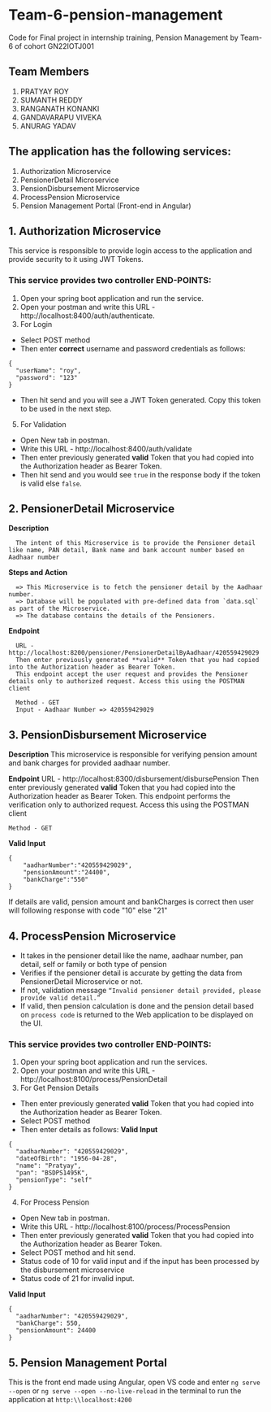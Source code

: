# Team-6-pension-management
Code for Final project in internship training, Pension Management by Team-6 of cohort GN22IOTJ001

## Team Members
1. PRATYAY ROY
2. SUMANTH REDDY
3. RANGANATH KONANKI
4. GANDAVARAPU VIVEKA
5. ANURAG YADAV

## The application has the following services:

1. Authorization Microservice
2. PensionerDetail Microservice
3. PensionDisbursement Microservice
4. ProcessPension  Microservice
6. Pension Management Portal (Front-end in Angular)

## 1. Authorization Microservice
This service is responsible to provide login access to the application and provide security to it using JWT Tokens.

### This service provides two controller END-POINTS:

1. Open your spring boot application and run the service.
2. Open your postman and write this URL - http://localhost:8400/auth/authenticate.
3. For Login
* Select POST method
* Then enter **correct** username and password credentials as follows:

```
{
  "userName": "roy",
  "password": "123"
}
```

* Then hit send and you will see a JWT Token generated. Copy this token to be used in the next step.

5. For Validation
* Open New tab in postman.
* Write this URL - http://localhost:8400/auth/validate
* Then enter previously generated **valid** Token that you had copied into the Authorization header as Bearer Token.
* Then hit send and you would see `true` in the response body if the token is valid else `false`.

## 2. PensionerDetail Microservice
  
  **Description**
      
      The intent of this Microservice is to provide the Pensioner detail like name, PAN detail, Bank name and bank account number based on Aadhaar number
    
   **Steps and Action**
   
      => This Microservice is to fetch the pensioner detail by the Aadhaar number.
      => Database will be populated with pre-defined data from `data.sql` as part of the Microservice. 
      => The database contains the details of the Pensioners. 
      
   **Endpoint**
   
      URL - http://localhost:8200/pensioner/PensionerDetailByAadhaar/420559429029
      Then enter previously generated **valid** Token that you had copied into the Authorization header as Bearer Token.
      This endpoint accept the user request and provides the Pensioner details only to authorized request. Access this using the POSTMAN client
      
      Method - GET
      Input - Aadhaar Number => 420559429029
      
## 3. PensionDisbursement Microservice
  
  **Description** 
  This microservice is responsible for verifying pension amount and bank charges for provided aadhaar number.

  **Endpoint**
    URL - http://localhost:8300/disbursement/disbursePension
    Then enter previously generated **valid** Token that you had copied into the Authorization header as Bearer Token.
    This endpoint performs the verification only to authorized request. Access this using the POSTMAN client
    
    Method - GET

  **Valid Input**
```
{
    "aadharNumber":"420559429029",
    "pensionAmount":"24400",
    "bankCharge":"550"
}
```
If details are valid, pension amount and bankCharges is correct then user will following response with code "10" else "21"
     
## 4. ProcessPension  Microservice
* It takes in the pensioner detail like the name, aadhaar number, pan detail, self or family or both type of pension
* Verifies if the pensioner detail is accurate by getting the data from PensionerDetail Microservice or not. 
* If not, validation message `“Invalid pensioner detail provided, please provide valid detail.”`
* If valid, then pension calculation is done and the pension detail based on `process code` is returned to the Web application to be displayed on the UI.

### This service provides two controller END-POINTS:

1. Open your spring boot application and run the services.
2. Open your postman and write this URL - http://localhost:8100/process/PensionDetail
3. For Get Pension Details
* Then enter previously generated **valid** Token that you had copied into the Authorization header as Bearer Token.
* Select POST method
* Then enter details as follows:
**Valid Input**
```
{
  "aadharNumber": "420559429029",
  "dateOfBirth": "1956-04-28",
  "name": "Pratyay",
  "pan": "BSDPS1495K",
  "pensionType": "self"
}
```

4. For Process Pension
* Open New tab in postman.
* Write this URL - http://localhost:8100/process/ProcessPension
* Then enter previously generated **valid** Token that you had copied into the Authorization header as Bearer Token.
* Select POST method and hit send.
* Status code of 10 for valid input and if the input has been processed by the disbursement microservice
* Status code of 21 for invalid input.

**Valid Input**

```
{
  "aadharNumber": "420559429029",
  "bankCharge": 550,
  "pensionAmount": 24400
}
```

## 5. Pension Management Portal

This is the front end made using Angular, open VS code and enter `ng serve --open` or `ng serve --open --no-live-reload` in the terminal to run the application at `http:\\localhost:4200`
